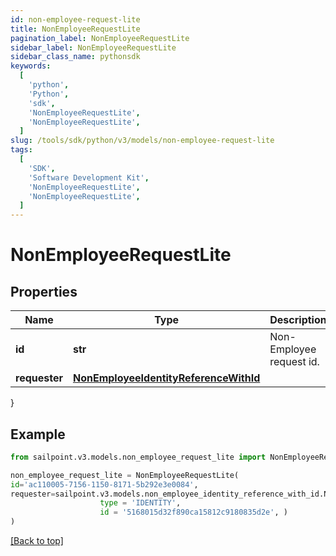 ```yaml
---
id: non-employee-request-lite
title: NonEmployeeRequestLite
pagination_label: NonEmployeeRequestLite
sidebar_label: NonEmployeeRequestLite
sidebar_class_name: pythonsdk
keywords:
  [
    'python',
    'Python',
    'sdk',
    'NonEmployeeRequestLite',
    'NonEmployeeRequestLite',
  ]
slug: /tools/sdk/python/v3/models/non-employee-request-lite
tags:
  [
    'SDK',
    'Software Development Kit',
    'NonEmployeeRequestLite',
    'NonEmployeeRequestLite',
  ]
---
```


# NonEmployeeRequestLite

## Properties

| Name | Type | Description | Notes |
| --- | --- | --- | --- |
| **id** | **str** | Non-Employee request id. | [optional] |
| **requester** | [**NonEmployeeIdentityReferenceWithId**](non-employee-identity-reference-with-id) |  | [optional] |

}

## Example

```python
from sailpoint.v3.models.non_employee_request_lite import NonEmployeeRequestLite

non_employee_request_lite = NonEmployeeRequestLite(
id='ac110005-7156-1150-8171-5b292e3e0084',
requester=sailpoint.v3.models.non_employee_identity_reference_with_id.NonEmployeeIdentityReferenceWithId(
                    type = 'IDENTITY',
                    id = '5168015d32f890ca15812c9180835d2e', )
)

```

[[Back to top]](#)
